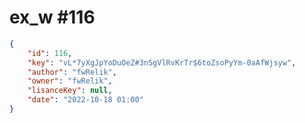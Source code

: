 
# ex_w #116
                
```JSON
{
    "id": 116,
    "key": "vL*7yXgJpYoDuOeZ#3nSgVlRvKrTr$6toZsoPyYm-0aAfWjsyw",
    "author": "fwRelik",
    "owner": "fwRelik",
    "lisanceKey": null,
    "date": "2022-10-18 01:00"
}
```
